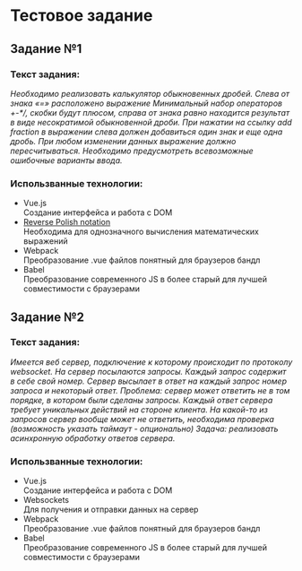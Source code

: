 # Тестовое задание

## Задание №1

### Текст задания:  
_Необходимо реализовать калькулятор обыкновенных дробей. Слева от знака «=» расположено выражение
Минимальный набор операторов +-*/, скобки будут плюсом, справа от знака равно находится результат в виде
несократимой обыкновенной дроби. При нажатии на ссылку add fraction в выражении слева должен добавиться
один знак и еще одна дробь. При любом изменении данных выражение должно пересчитываться. Необходимо
предусмотреть всевозможные ошибочные варианты ввода._  


### Использванные технологии:

- Vue.js   
Создание интерфейса и работа с DOM 
- [Reverse Polish notation](https://en.wikipedia.org/wiki/Reverse_Polish_notation)      
Необходима для однозначного вычисления математических выражений  
- Webpack       
Преобразование .vue файлов понятный для браузеров бандл
- Babel    
Преобразование современного JS в более старый для лучшей совместимости с браузерами

## Задание №2

### Текст задания:  
_Имеется веб сервер, подключение к которому происходит по протоколу websocket. На сервер посылаются запросы.
Каждый запрос содержит в себе свой номер. Сервер высылает в ответ на каждый запрос номер запроса и
некоторый ответ.
Проблема: сервер может ответить не в том порядке, в котором были сделаны запросы. Каждый ответ сервера
требует уникальных действий на стороне клиента. На какой-то из запросов сервер вообще может не ответить,
необходима проверка (возможность указать таймаут - опционально)
Задача: реализовать асинхронную обработку ответов сервера._    


### Использванные технологии:

- Vue.js   
Создание интерфейса и работа с DOM 
- Websockets   
Для получения и отправки данных на сервер
- Webpack       
Преобразование .vue файлов понятный для браузеров бандл
- Babel    
Преобразование современного JS в более старый для лучшей совместимости с браузерами


